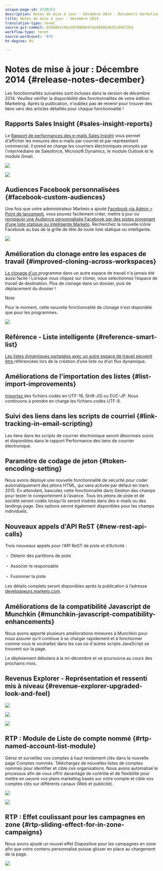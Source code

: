 ```yaml
---
unique-page-id: 4720253
description: Notes de mise à jour - Décembre 2014 - Documents marketing - Documentation du produit
title: Notes de mise à jour - décembre 2014
translation-type: tm+mt
source-git-commit: 029d8b419ba5078980b4fde9890bdb35194bf264
workflow-type: tm+mt
source-wordcount: '471'
ht-degree: 0%

---
```



# Notes de mise à jour : Décembre 2014 {#release-notes-december}

Les fonctionnalités suivantes sont incluses dans la version de décembre 2014. Veuillez vérifier la disponibilité des fonctionnalités de votre édition Marketing. Après la publication, n&#39;oubliez pas de revenir pour trouver des liens vers des articles détaillés pour chaque fonctionnalité !

## Rapports Sales Insight {#sales-insight-reports}

Le [Rapport de performances des e-mails Sales Insight](/help/marketo/product-docs/marketo-sales-insight/msi-for-salesforce/features/performance-reports/sales-insight-email-performance-report.md) vous permet d&#39;afficher les mesures des e-mails par courriel et par représentant commercial. Il prend en charge les courriers électroniques envoyés par l&#39;intermédiaire de Salesforce, Microsoft Dynamics, le module Outlook et le module Gmail.

![](assets/image2014-12-5-11-3a5-3a46.png)

![](assets/image2014-12-5-11-3a5-3a55.png)

## Audiences Facebook personnalisées {#facebook-custom-audiences}

Une fois que votre administrateur Marketo a ajouté [Facebook via Admin > Point de lancement](/help/marketo/product-docs/demand-generation/ad-network-integrations/add-facebook-custom-audiences-as-a-launchpoint-service.md), vous pouvez facilement créer, mettre à jour ou [remplacer une Audience personnalisée Facebook par des pistes provenant d’une liste statique ou intelligente Marketo](/help/marketo/product-docs/demand-generation/facebook/create-a-custom-audience-in-facebook.md). Recherchez la nouvelle icône Facebook au bas de la grille de tête de toute liste statique ou intelligente.

![](assets/image2014-12-5-11-3a6-3a28.png)

## Amélioration du clonage entre les espaces de travail {#improved-cloning-across-workspaces}

[Le clonage d&#39;un ](/help/marketo/product-docs/core-marketo-concepts/programs/working-with-programs/clone-a-program.md) programme dans un autre espace de travail n&#39;a jamais été aussi facile ! Lorsque vous cliquez sur cloner, vous sélectionnez l’espace de travail de destination. Plus de clonage dans un dossier, puis de déplacement du dossier !

>[!NOTE]
>
>Pour le moment, cette nouvelle fonctionnalité de clonage n&#39;est disponible que pour les programmes.

![](assets/image2014-12-5-11-3a7-3a13.png)

## Référence - Liste intelligente {#reference-smart-list}

[Les listes dynamiques partagées avec un autre espace de travail peuvent être ](/help/marketo/product-docs/core-marketo-concepts/smart-lists-and-static-lists/using-smart-lists/reference-a-list-or-smart-list-across-workspaces.md) référencées lors de la création d’une liste ou d’un flux dynamique.

## Améliorations de l&#39;importation des listes {#list-import-improvements}

[Importez ](/help/marketo/getting-started/quick-wins/import-a-list-of-people.md) des fichiers codés en UTF-16, Shift-JIS ou EUC-JP. Nous continuons à prendre en charge les fichiers codés UTF-8.

## Suivi des liens dans les scripts de courriel {#link-tracking-in-email-scripting}

Les liens dans les scripts de courrier électronique seront désormais suivis et disponibles dans le rapport Performance des liens de courrier électronique.

## Paramètre de codage de jeton {#token-encoding-setting}

Nous avons déployé une nouvelle fonctionnalité de sécurité pour coder automatiquement des jetons HTML, qui sera activée par défaut en mars 2015. En attendant, basculez cette fonctionnalité dans Gestion des champs pour tester le comportement à l’avance. Tous les jetons de piste et de société seront codés lorsqu&#39;ils seront insérés dans des e-mails ou des landings page. Des options seront également disponibles pour les champs individuels.

## Nouveaux appels d&#39;API ReST {#new-rest-api-calls}

Trois nouveaux appels pour l&#39;API ReST de piste et d&#39;Activité :

・ Obtenir des partitions de piste

・ Associer le responsable

・ Fusionner la piste

Les détails complets seront disponibles après la publication à l’adresse [developpeurs.marketo.com](https://developers.marketo.com/).

## Améliorations de la compatibilité Javascript de Munchkin {#munchkin-javascript-compatibility-enhancements}

Nous avons apporté plusieurs améliorations mineures à Munchkin pour nous assurer qu&#39;il continue à se charger rapidement et à fonctionner comme vous le souhaitez dans les cas où d&#39;autres scripts JavaScript se trouvent sur la page.

Le déploiement débutera à la mi-décembre et se poursuivra au cours des prochains mois.

## Revenus Explorer - Représentation et ressenti mis à niveau {#revenue-explorer-upgraded-look-and-feel}

![](assets/image2014-12-5-11-3a8-3a4.png)

![](assets/image2014-12-5-11-3a8-3a14.png)

![](assets/image2014-12-5-11-3a8-3a36.png)

## RTP : Module de Liste de compte nommé {#rtp-named-account-list-module}

Gérez et surveillez vos comptes à haut rendement clés dans la nouvelle page Comptes nommés. Téléchargez de nouvelles listes de comptes nommés pour identifier et cible ces organisations. Nous avons automatisé le processus afin de vous offrir davantage de contrôle et de flexibilité pour mettre en oeuvre vos plans marketing basés sur votre compte et cible vos comptes clés sur différents canaux (Web et publicité).

![](assets/image2014-12-5-11-3a8-3a56.png)

![](assets/image2014-12-5-11-3a9-3a10.png)

## RTP : Effet coulissant pour les campagnes en zone {#rtp-sliding-effect-for-in-zone-campaigns}

Nous avons ajouté un nouvel effet Diapositive pour les campagnes en zone afin que votre contenu personnalisé puisse glisser en place au chargement de la page.

![](assets/image2014-12-5-11-3a9-3a34.png)
